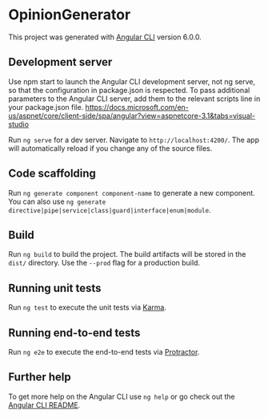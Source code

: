 # OpinionGenerator

This project was generated with [Angular CLI](https://github.com/angular/angular-cli) version 6.0.0.

## Development server

Use npm start to launch the Angular CLI development server, not ng serve, so that the configuration in package.json is respected. To pass additional parameters to the Angular CLI server, add them to the relevant scripts line in your package.json file.
https://docs.microsoft.com/en-us/aspnet/core/client-side/spa/angular?view=aspnetcore-3.1&tabs=visual-studio

Run `ng serve` for a dev server. Navigate to `http://localhost:4200/`. The app will automatically reload if you change any of the source files.

## Code scaffolding

Run `ng generate component component-name` to generate a new component. You can also use `ng generate directive|pipe|service|class|guard|interface|enum|module`.

## Build

Run `ng build` to build the project. The build artifacts will be stored in the `dist/` directory. Use the `--prod` flag for a production build.

## Running unit tests

Run `ng test` to execute the unit tests via [Karma](https://karma-runner.github.io).

## Running end-to-end tests

Run `ng e2e` to execute the end-to-end tests via [Protractor](http://www.protractortest.org/).

## Further help

To get more help on the Angular CLI use `ng help` or go check out the [Angular CLI README](https://github.com/angular/angular-cli/blob/master/README.md).
